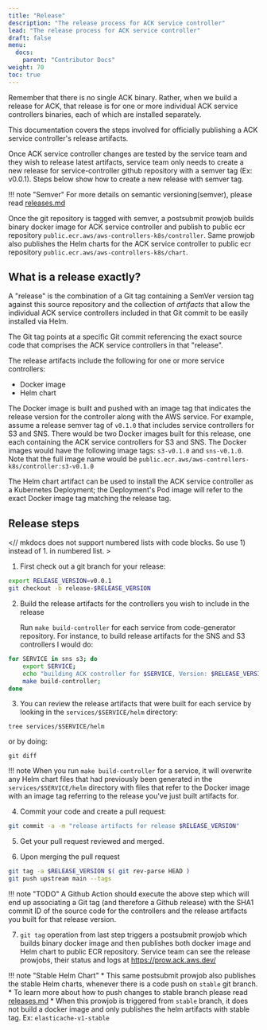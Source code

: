 ```yaml
---
title: "Release"
description: "The release process for ACK service controller"
lead: "The release process for ACK service controller"
draft: false
menu: 
  docs:
    parent: "Contributor Docs"
weight: 70
toc: true
---
```


Remember that there is no single ACK binary. Rather, when we build a release
for ACK, that release is for one or more individual ACK service controllers
binaries, each of which are installed separately.

This documentation covers the steps involved for officially publishing
a ACK service controller's release artifacts.

Once ACK service controller changes are tested by the service team and they wish to
release latest artifacts, service team only needs to create a new release for service-controller
github repository with a semver tag (Ex: v0.0.1). 
Steps below show how to create a new release with semver tag.

!!! note "Semver"
    For more details on semantic versioning(semver), please read [releases.md](https://aws-controllers-k8s.github.io/community/releases/) 

Once the git repository is tagged with semver, a postsubmit prowjob builds binary 
docker image for ACK service controller and publish to public ecr repository `public.ecr.aws/aws-controllers-k8s/controller`.
Same prowjob also publishes the Helm charts for the ACK service controller to
public ecr repository `public.ecr.aws/aws-controllers-k8s/chart`.

## What is a release exactly?

A "release" is the combination of a Git tag containing a SemVer version tag
against this source repository and the collection of *artifacts* that allow the
individual ACK service controllers included in that Git commit to be easily
installed via Helm.

The Git tag points at a specific Git commit referencing the exact source code
that comprises the ACK service controllers in that "release".

The release artifacts include the following for one or more service
controllers:

* Docker image
* Helm chart

The Docker image is built and pushed with an image tag that indicates the
release version for the controller along with the AWS service. For example,
assume a release semver tag of `v0.1.0` that includes service controllers for
S3 and SNS. There would be two Docker images built for this release, one each
containing the ACK service controllers for S3 and SNS. The Docker images would
have the following image tags: `s3-v0.1.0` and `sns-v0.1.0`. Note
that the full image name would be
`public.ecr.aws/aws-controllers-k8s/controller:s3-v0.1.0`

The Helm chart artifact can be used to install the ACK service controller as a
Kubernetes Deployment; the Deployment's Pod image will refer to the exact
Docker image tag matching the release tag.

## Release steps
<// mkdocs does not support numbered lists with code blocks. So use 1) instead of 1. in numbered list. >
1) First check out a git branch for your release:
```bash
export RELEASE_VERSION=v0.0.1
git checkout -b release-$RELEASE_VERSION
```

2) Build the release artifacts for the controllers you wish to include in the
   release

   Run `make build-controller` for each service from code-generator repository.
    For instance, to build release artifacts for the SNS and S3 controllers I
    would do:

```bash
for SERVICE in sns s3; do
    export SERVICE;
    echo "building ACK controller for $SERVICE, Version: $RELEASE_VERSION"
    make build-controller;
done
```

3) You can review the release artifacts that were built for each service by looking in the `services/$SERVICE/helm`
directory:

`tree services/$SERVICE/helm`

or by doing:

`git diff`

!!! note
    When you run `make build-controller` for a service, it will overwrite any
    Helm chart files that had previously been generated in the `services/$SERVICE/helm`
    directory with files that refer to the Docker image with an image tag
    referring to the release you've just built artifacts for.
   
4) Commit your code and create a pull request:
```bash
git commit -a -m "release artifacts for release $RELEASE_VERSION"
```

5) Get your pull request reviewed and merged.

6) Upon merging the pull request
```bash
git tag -a $RELEASE_VERSION $( git rev-parse HEAD )
git push upstream main --tags
```

!!! note "TODO"
    A Github Action should execute the above step which will end up associating a Git tag (and therefore a Github
    release) with the SHA1 commit ID of the source code for the controllers and the release artifacts you built for
    that release version.

7) `git tag` operation from last step triggers a postsubmit prowjob which builds binary docker image and then publishes
both docker image and Helm chart to public ECR repository.
Service team can see the release prowjobs, their status and logs at https://prow.ack.aws.dev/

!!! note "Stable Helm Chart"
    * This same postsubmit prowjob also publishes the stable Helm charts, whenever there is a code push on `stable` git 
    branch.
    * To learn more about how to push changes to stable branch please read [releases.md](https://aws-controllers-k8s.github.io/community/releases/)
    * When this prowjob is triggered from `stable` branch, it does not build a docker image and only publishes the helm 
    artifacts with stable tag. Ex: `elasticache-v1-stable`
